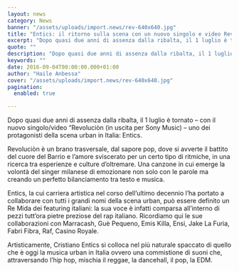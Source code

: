 ```yaml
---
layout: news
category: News
banner: "/assets/uploads/import.news/rev-640x640.jpg"
title: "Entics: il ritorno sulla scena con un nuovo singolo e video Revoluciòn"
excerpt: "Dopo quasi due anni di assenza dalla ribalta, il 1 luglio è tornato – con il nuovo singolo/video “Revoluciòn (in uscita per Sony Music) – uno dei protagonisti della scena urban in Italia: Entics. Revoluciòn è un brano trasversale, dal sapore pop, dove si avverte il battito del cuore del Barrio e l’amore sviscerato per [&hellip"
quote: ""
description: "Dopo quasi due anni di assenza dalla ribalta, il 1 luglio è tornato – con il nuovo singolo/video “Revoluciòn (in uscita per Sony Music) – uno dei protagonisti della scena urban in Italia: Entics. Revoluciòn è un brano trasversale, dal sapore pop, dove si avverte il battito del cuore del Barrio e l’amore sviscerato per [&hellip"
keywords: ""
date: 2016-09-04T00:00:00.000+01:00
author: "Haile Anbessa"
cover: "/assets/uploads/import.news/rev-640x640.jpg"
pagination:
  enabled: true

---
```


Dopo quasi due anni di assenza dalla ribalta, il 1 luglio è tornato – con il nuovo singolo/video “Revoluciòn (in uscita per Sony Music) – uno dei protagonisti della scena urban in Italia: Entics.

Revoluciòn è un brano trasversale, dal sapore pop, dove si avverte il battito del cuore del Barrio e l’amore sviscerato per un certo tipo di ritmiche, in una ricerca tra esperienze e culture d’oltremare. Una canzone in cui emerge la volontà del singer milanese di emozionare non solo con le parole ma creando un perfetto bilanciamento tra testo e musica.

Entics, la cui carriera artistica nel corso dell’ultimo decennio l’ha portato a collaborare con tutti i grandi nomi della scena urban, può essere definito un Re Mida dei featuring italiani: la sua voce è infatti comparsa all’interno di pezzi tutt’ora pietre preziose del rap italiano. Ricordiamo qui le sue collaborazioni con Marracash, Guè Pequeno, Emis Killa, Ensi, Jake La Furia, Fabri Fibra, Raf, Casino Royale.

Artisticamente, Cristiano Entics si colloca nel più naturale spaccato di quello che è oggi la musica urban in Italia ovvero una commistione di suoni che, attraversando l’hip hop, mischia il reggae, la dancehall, il pop, la EDM.